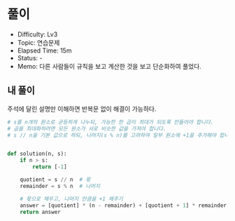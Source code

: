 # 풀이
- Difficulty:  Lv3
- Topic:  연습문제
- Elapsed Time:  15m
- Status:  -
- Memo:  다른 사람들이 규칙을 보고 계산한 것을 보고 단순화하여 풀었다.

## 내 풀이
주석에 달린 설명만 이해하면 반복문 없이 해결이 가능하다.
```py
# s를 n개의 원소로 균등하게 나누되, 가능한 한 곱이 최대가 되도록 만들어야 합니다.
# 곱을 최대화하려면 모든 원소가 서로 비슷한 값을 가져야 합니다.
# s // n을 기본 값으로 하되, 나머지(s % n)를 고려하여 일부 원소에 +1을 추가해야 합니다.


def solution(n, s):
    if n > s:
        return [-1]

    quotient = s // n  # 몫
    remainder = s % n  # 나머지

    # 몫으로 채우고, 나머지 만큼을 +1 해주기
    answer = [quotient] * (n - remainder) + [quotient + 1] * remainder
    return answer
```
